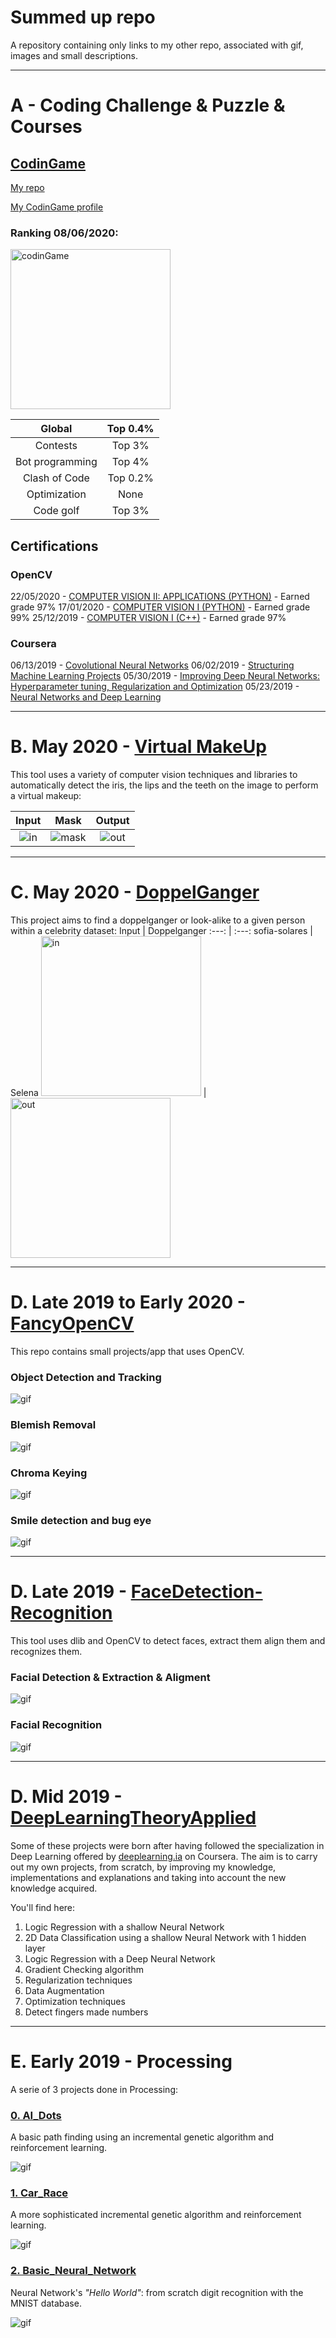
# Summed up repo

A repository containing only links to my other repo, associated with gif, images and small descriptions.

---
# A - Coding Challenge & Puzzle & Courses

##  [CodinGame](https://www.codingame.com/home)
 
[My repo](https://github.com/JujuDel/CodinGame)

[My CodinGame profile](https://www.codingame.com/profile/b944cb66159c494961db183c595578915353933)

### Ranking 08/06/2020:

<img height="256" alt="codinGame" src="data/images/codinGame.png">

Global | Top 0.4%
:---: | :---:
Contests | Top 3%
Bot programming | Top 4%
Clash of Code | Top 0.2%
Optimization | None
Code golf | Top 3%

## Certifications

### OpenCV

22/05/2020 - [COMPUTER VISION II: APPLICATIONS (PYTHON)](https://courses.opencv.org/certificates/0220f408aa7b4f108fa6caeadd67b68f) - Earned grade 97%
17/01/2020 - [COMPUTER VISION I (PYTHON)](https://courses.opencv.org/certificates/5a617344365141218a30908e3d70c107) - Earned grade 99%
25/12/2019 - [COMPUTER VISION I (C++)](https://courses.opencv.org/certificates/8bfc73916051470db419b58473e7e326) - Earned grade 97%

### Coursera

06/13/2019 - [Covolutional Neural Networks](https://www.coursera.org/account/accomplishments/certificate/DBY2EGX7DJV7)
06/02/2019 - [Structuring Machine Learning Projects](https://www.coursera.org/account/accomplishments/certificate/NQQDK87X6BCS)
05/30/2019 - [Improving Deep Neural Networks: Hyperparameter tuning, Regularization and Optimization](https://www.coursera.org/account/accomplishments/certificate/HB476JH9JZ3U)
05/23/2019 - [Neural Networks and Deep Learning](https://www.coursera.org/account/accomplishments/certificate/97PU3C7NJSLQ)

---
# B. May 2020 - [Virtual MakeUp](https://github.com/JujuDel/VirtualMakeUp)

This tool uses a variety of computer vision techniques and libraries to automatically detect the iris, the lips and the teeth on the image to perform a virtual makeup:

Input | Mask | Output
:---: | :---: | :---:
![in](data/images/face2_in.png) | ![mask](data/images/face2_mask.png) | ![out](data/images/face2_out.png)

---
# C. May 2020 - [DoppelGanger](https://github.com/JujuDel/DoppelGanger)

This project aims to find a doppelganger or look-alike to a given person within a celebrity dataset:
Input | Doppelganger
:---: | :---:
sofia-solares | Selena
<img height="256" alt="in" src="data/images/sofia-solares.jpg"> | <img height="256" alt="out" src="data/images/n00002238_00000655.JPEG">

---
# D. Late 2019 to Early 2020 - [FancyOpenCV](https://github.com/JujuDel/FancyOpenCV)

This repo contains small projects/app that uses OpenCV.

### Object Detection and Tracking
![gif](data/gif/detectionAndTracking.gif)

### Blemish Removal
![gif](data/gif/blemishRemoval.gif)

### Chroma Keying
![gif](data/gif/chromaKeying.gif)

### Smile detection and bug eye
![gif](data/gif/funFaces.gif)

---
# D. Late 2019 - [FaceDetection-Recognition](https://github.com/JujuDel/FaceDetection-Recognition)

This tool uses dlib and OpenCV to detect faces, extract them align them and recognizes them.

### Facial Detection & Extraction & Aligment
![gif](data/gif/FacialDetection.gif)

### Facial Recognition
![gif](data/gif/FacialRecognition.gif)

---
# D. Mid 2019 - [DeepLearningTheoryApplied](https://github.com/JujuDel/DeepLearningTheoryApplied)

Some of these projects were born after having followed the specialization in Deep Learning offered by [deeplearning.ia](https://www.deeplearning.ai/) on Coursera. The aim is to carry out my own projects, from scratch, by improving my knowledge, implementations and explanations and taking into account the new knowledge acquired.

You'll find here:
1. Logic Regression with a shallow Neural Network
2. 2D Data Classification using a shallow Neural Network with 1 hidden layer
3. Logic Regression with a Deep Neural Network
4. Gradient Checking algorithm
5. Regularization techniques
6. Data Augmentation
7. Optimization techniques
8. Detect fingers made numbers

---
# E. Early 2019 - Processing

A serie of 3 projects done in Processing:

### [0. AI_Dots](https://github.com/JujuDel/Processing_0-AI_Dots)
A basic path finding using an incremental genetic algorithm and reinforcement learning.

![gif](data/gif/AI_Dots.gif)

### [1. Car_Race](https://github.com/JujuDel/Processing_1-Car_Race)
A more sophisticated incremental genetic algorithm and reinforcement learning.

![gif](data/gif/Car_Race.gif)

### [2. Basic_Neural_Network](https://github.com/JujuDel/Processing_2-Basic_Neural_Network)
Neural Network's _"Hello World"_: from scratch digit recognition with the MNIST database.

![gif](data/gif/NeuralNetwork.gif)
